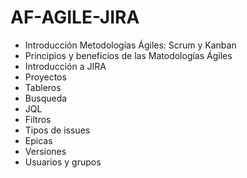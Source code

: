# AF-AGILE-JIRA

- Introducción Metodologías Ágiles: Scrum y Kanban
- Principios y beneficios de las Matodologías Ágiles
- Introducción a JIRA
- Proyectos
- Tableros
- Busqueda
- JQL
- Filtros
- Tipos de issues
- Epicas 
- Versiones
- Usuarios y grupos

